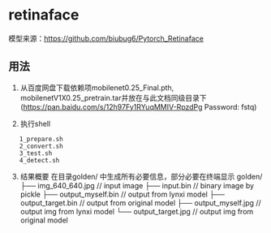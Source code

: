 # retinaface

模型来源：https://github.com/biubug6/Pytorch_Retinaface


## 用法

1. 从百度网盘下载依赖项mobilenet0.25_Final.pth, mobilenetV1X0.25_pretrain.tar并放在与此文档同级目录下
(https://pan.baidu.com/s/12h97Fy1RYuqMMIV-RpzdPg  Password: fstq)

2. 执行shell
```shell
   1_prepare.sh
   2_convert.sh
   3_test.sh
   4_detect.sh
```

3. 结果概要
在目录golden/ 中生成所有必要信息，部分必要在终端显示
golden/
├── img_640_640.jpg        // input image
├── input.bin              // binary image by pickle
├── output_myself.bin      // output from lynxi model
├── output_target.bin      // output from original model
├── output_myself.jpg      // output img from lynxi model
└── output_target.jpg      // output img from original model